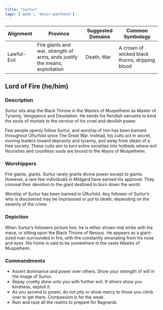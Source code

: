 ```yaml
---
title: "Surtur"
tags: ['gods', 'major-pantheon']
---
```


| Alignment | Province |  Suggested Domains | Common Symbology |
| ----------| ---------| -------------------| -----------------|
| Lawful-Evil | Fire giants and war, strength of arms, ends justify the means, exploitation | Death, War | A crown of wicked black thorns, dripping blood |

## Lord of Fire (he/him)

### Description

Surtur sits atop the Black Throne in the Wastes of Muspelheim as Master of Tyranny, Vengeance and Desolation. He sends his fiendish servants to bind the souls of mortals to the service of his cruel and devilish power.

Few people openly follow Surtur, and worship of him has been banned throughout Úlfurfold since The Great War. Instead, his cults act in secret, moving leaders toward depravity and tyranny, and away from ideals of a free society. These cults aim to turn entire societies into hotbeds where evil flourishes and countless souls are bound to the Abyss of Muspelheim.

### Worshippers

Fire giants, giants. Surtur rarely grants divine power except to giants. However, a rare few individuals in Midgard have earned his approval. They conceal their devotion to the giant destined to burn down the world.

Worship of Surtur has been banned in Úlfurfold. Any follower of Surtur’s who is discovered may be imprisoned or put to death, depending on the severity of the crime.

### Depiction

When Surtur’s followers picture him, he is either shown mid strike with his mace, or sitting upon the Black Throne of Nessus. He appears as a giant-sized man surrounded in fire, with fire constantly emanating from his nose and eyes. His home is said to be somewhere in the vaste Wastes of Muspelheim.

### Commandments

-  Assert dominance and power over others. Show your strength of will in the image of Surtur.
-  Repay cruelty done unto you with further evil. If others show you kindness, exploit it.
-  As you ascend to power, do not pity or show mercy to those you climb over to get there. Compassion is for the weak.
- Ruin and raze all the realms to prepare for Ragnarok.